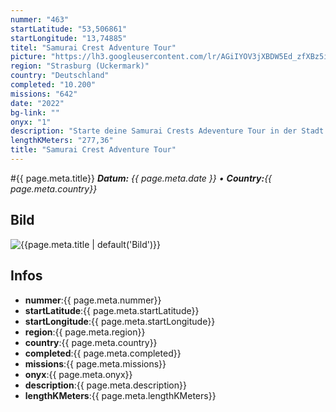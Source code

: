 ```yaml
---
nummer: "463"
startLatitude: "53,506861"
startLongitude: "13,74885"
titel: "Samurai Crest Adventure Tour"
picture: "https://lh3.googleusercontent.com/lr/AGiIYOV3jXBDW5Ed_zfXBz5io91LCmJwsDnk5iKFZ3dpvnC8Ia3gYK9xsuR2YGJfK2KEqv29Q3P_QAmQQ4BnWOXGm9JuveE2aL2ulkzP1ErCEKB4nsOQaCW54Jd3TZhWLJ4lDRDXDTLV03LeIw3iBz6NHjpZKDNsAqYvnKLxTnZtKQpToNFtrFXxc1nE9KqZeppWhjF7y-WTySTaYR0x6bQwV4NpMHy8PqCughwLBr5rfUmtC24jDqLakUJlQbRBPcHv9Zo8BDRWS17vENVsS4Bm656L6z0tVOUxIFhDi6oJlKP6oxDbD2Diq4zLcB7zYoRcHlTSXo4cfqeqwAAMa_N_AX3bGTHiNMrmAMTfX8Cm7y9Zx1uDDwP8b0I5BF1sERURhYWHBnrbi1rtwWMq_l87VvLHZcdZD98D0NvHVmkry72iD8Z0kXoZQB1t8wmIXSeZVNiAewHIUzJmBTcYYaD3-BMuCFTYHloySApj6HJjFgXwiGXJgPuoxD7t307yccwPFuaeDtEYOQvVMECBhJzCz5lJCI3GHnNsBxpMbtyAnkZ5_UuRkmNsSHVSwVYR9mTi92LJQaSs0Ao4DoU615CSRJvGqWCS0q3Fo-7p6qe4-Uw3LXzRV8BhYwpPW-T8aPtqWazwKjJhglWIY1OERF2Sr4GjyHrHaEvujeVAqub1jGMAOgpVQJGa-QkO7XV7WtGHcB4SU71SQM71FMLLisF5V3aLx9HM_zUUw7hJ7QLN1CY_8iI9Aaz2TtoZHWjexPj6je2J8qxd3HOMamyBnG5sKR0bCfTCds6r7NuN58TU7XY9vm0XG3OLuT9EPcuNcbl-0E6IYa2Ennmt7tQ1mx9LGnj9HepRDFVMvmtPAyHiLyb_aqXJ659Z7GclzXZOTx-Mg-7AdIGs1ujqUZFEbzpN9K00XaTM5s_CDgDm9DGgNvKVTIP8oKGiZkjaFhCDe_dBz33W1bAK3gI4Z86cV6dYYFfD9fcwCkMKOfARMmH0kvxgCR2QxmPvAbIJ6eQkSAaGsOKvDpqCvu67H1vTb8Lv5C3uJevWadI1QIWbDFCw8Gptg7QYb0E"
region: "Strasburg (Uckermark)"
country: "Deutschland"
completed: "10.200"
missions: "642"
date: "2022"
bg-link: ""
onyx: "1"
description: "Starte deine Samurai Crests Adeventure Tour in der Stadt Strasburg Uckermark und entdecke auf deiner Runde historische Gebäude und Sehenswürdigkeiten. Die Runde endet am"
lengthKMeters: "277,36"
title: "Samurai Crest Adventure Tour"
---
```


#{{ page.meta.title}}
_**Datum:** {{ page.meta.date }} • **Country:**{{ page.meta.country}}_

## Bild
![{{page.meta.title | default('Bild')}}]({{page.meta.picture}})

## Infos
- **nummer**:{{ page.meta.nummer}}
- **startLatitude**:{{ page.meta.startLatitude}}
- **startLongitude**:{{ page.meta.startLongitude}}
- **region**:{{ page.meta.region}}
- **country**:{{ page.meta.country}}
- **completed**:{{ page.meta.completed}}
- **missions**:{{ page.meta.missions}}
- **onyx**:{{ page.meta.onyx}}
- **description**:{{ page.meta.description}}
- **lengthKMeters**:{{ page.meta.lengthKMeters}}

